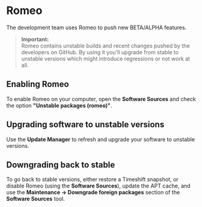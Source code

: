 
# Romeo

The development team uses Romeo to push new BETA/ALPHA features.

> **Important:**  
> Romeo contains unstable builds and recent changes pushed by the developers on GitHub. By using it you'll upgrade from stable to unstable versions which might introduce regressions or not work at all.

## Enabling Romeo

To enable Romeo on your computer, open the **Software Sources** and check the option **"Unstable packages (romeo)"**.

## Upgrading software to unstable versions

Use the **Update Manager** to refresh and upgrade your software to unstable versions.

## Downgrading back to stable

To go back to stable versions, either restore a Timeshift snapshot, or disable Romeo (using the **Software Sources**), update the APT cache, and use the **Maintenance -> Downgrade foreign packages** section of the **Software Sources** tool.

